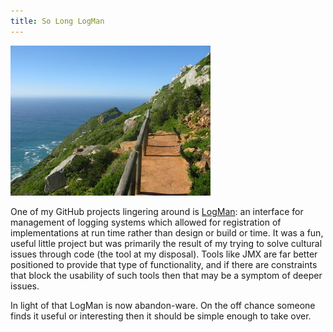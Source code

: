 ```yaml
---
title: So Long LogMan
---
```


<div class="post-img fl">
    <img src="/images/unfinished-walk.jpg"
        title="An abandoned walk"/>
</div>

One of my GitHub projects lingering around is
[LogMan](https://github.com/mwhipple/logman): an interface for
management of logging systems which allowed for registration of
implementations at run time rather than design or build or time. It was
a fun, useful little project but was primarily the result of my
trying to solve cultural issues through code (the tool at my
disposal). Tools like JMX are far better positioned to provide that
type of functionality, and if there are constraints that block the
usability of such tools then that may be a symptom of deeper issues.

In light of that LogMan is now abandon-ware. On the off chance
someone finds it useful or interesting then it should be simple enough
to take over.
